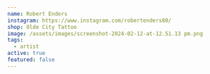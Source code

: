 ```yaml
---
name: Robert Enders
instagram: https://www.instagram.com/robertenders80/
shop: Olde City Tattoo
image: /assets/images/screenshot-2024-02-12-at-12.51.13 pm.png
tags:
  - artist
active: true
featured: false
---
```

